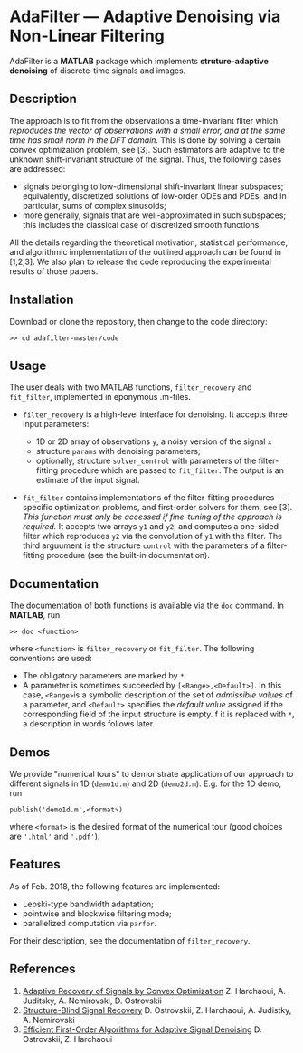 # AdaFilter — Adaptive Denoising via Non-Linear Filtering

AdaFilter is a **MATLAB** package which implements **struture-adaptive denoising** of discrete-time signals and images.

## Description

The approach is to fit from the observations a time-invariant filter which *reproduces the vector of observations with a small error, and at the same time has small norm in the DFT domain.* This is done by solving a certain convex optimization problem, see [3].
Such estimators are adaptive to the unknown shift-invariant structure of the signal. Thus, the following cases are addressed:

- signals belonging to low-dimensional shift-invariant linear subspaces; equivalently, discretized solutions of low-order ODEs and PDEs, and in particular, sums of complex sinusoids;
- more generally, signals that are well-approximated in such subspaces; this includes the classical case of discretized smooth functions.

All the details regarding the theoretical motivation, statistical performance, and algorithmic implementation of the outlined approach can be found in [1,2,3]. We also plan to release the code reproducing the experimental results of those papers.

## Installation
Download or clone the repository, then change to the code directory: 
```
>> cd adafilter-master/code
``` 

## Usage
The user deals with two MATLAB functions, ``filter_recovery`` and ``fit_filter``, implemented in eponymous .m-files.

- ``filter_recovery`` is a high-level interface for denoising. It accepts three input parameters: 
  - 1D or 2D array of observations ``y``, a noisy version of the signal ``x``
  - structure ``params`` with denoising parameters; 
  - optionally, structure ``solver_control`` with parameters of the filter-fitting procedure which are passed to ``fit_filter``.
The output is an estimate of the input signal. 

- ``fit_filter`` contains implementations of the filter-fitting procedures — specific optimization problems, and first-order solvers for them, see [3].
*This function must only be accessed if fine-tuning of the approach is required.*
It accepts two arrays ``y1`` and ``y2``, and computes a one-sided filter which reproduces ``y2`` via the convolution of ``y1`` with the filter. The third arguument is the structure ``control`` with the parameters of a filter-fitting procedure (see the built-in documentation).

## Documentation
The documentation of both functions is available via the ``doc`` command. In **MATLAB**, run
```
>> doc <function>
```
where ``<function>`` is ``filter_recovery`` or ``fit_filter``. The following conventions are used: 
- The obligatory parameters are marked by ``*``.
- A parameter is sometimes succeeded by ``[<Range>,<Default>]``. In this case, ``<Range>``is a symbolic description of the set of *admissible values* of a parameter, and ``<Default>`` specifies the *default value* assigned if the corresponding field of the input structure is empty. f it is replaced with ``*``, a description in words follows later.

## Demos
We provide "numerical tours" to demonstrate application of our approach to different signals in 1D (``demo1d.m``) and 2D (``demo2d.m``). E.g. for the 1D demo, run
```
publish('demo1d.m',<format>)
```
where ``<format>`` is the desired format of the numerical tour (good choices are ``'.html'`` and ``'.pdf'``).

## Features
As of Feb. 2018, the following features are implemented:
- Lepski-type bandwidth adaptation;
- pointwise and blockwise filtering mode;
- parallelized computation via ``parfor``.

For their description, see the documentation of ``filter_recovery``.

## References
1. [Adaptive Recovery of Signals by Convex Optimization](https://hal.inria.fr/hal-01250215) Z. Harchaoui, A. Juditsky, A. Nemirovski, D. Ostrovskii
2. [Structure-Blind Signal Recovery](https://arxiv.org/abs/1607.05712) D. Ostrovskii, Z. Harchaoui, A. Judistky, A. Nemirovski
3. [Efficient First-Order Algorithms for Adaptive Signal Denoising](https://arxiv.org/abs/1607.05712) D. Ostrovskii, Z. Harchaoui
